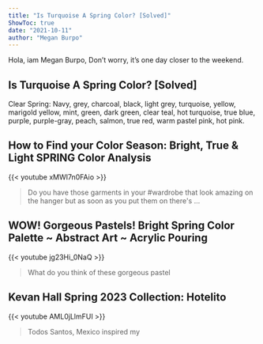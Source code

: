 ```yaml
---
title: "Is Turquoise A Spring Color? [Solved]"
ShowToc: true 
date: "2021-10-11"
author: "Megan Burpo" 
---
```


Hola, iam Megan Burpo, Don’t worry, it’s one day closer to the weekend.
## Is Turquoise A Spring Color? [Solved]
Clear Spring: Navy, grey, charcoal, black, light grey, turquoise, yellow, marigold yellow, mint, green, dark green, clear teal, hot turquoise, true blue, purple, purple-gray, peach, salmon, true red, warm pastel pink, hot pink.

## How to Find your Color Season: Bright, True & Light SPRING Color Analysis
{{< youtube xMWI7n0FAio >}}
>Do you have those garments in your #wardrobe that look amazing on the hanger but as soon as you put them on there's ...

## WOW! Gorgeous Pastels! Bright Spring Color Palette ~ Abstract Art ~ Acrylic Pouring
{{< youtube jg23Hi_0NaQ >}}
>What do you think of these gorgeous pastel 

## Kevan Hall Spring 2023 Collection: Hotelito
{{< youtube AML0jLlmFUI >}}
>Todos Santos, Mexico inspired my 

